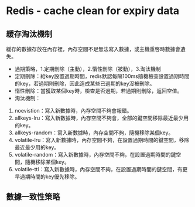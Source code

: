 # Redis - cache clean for expiry data  
## 緩存淘汰機制  
緩存的數據存放在內存裡，內存空間不足無法寫入數據，或主機重啓時數據會遺失。  
- 過期策略，1.定期刪除（主動），2.惰性刪除（被動），3.淘汰機制  
- 定期刪除：給key設置過期時間，redis默認每隔100ms隨機檢查設置過期時間的key，若過期則刪除，因此造成某些已過期的key沒被刪除。  
- 惰性刪除：當獲取某個key時，檢查是否過期，若過期則刪除，返回空值。  
- 淘汰機制：  
1. noevistion：寫入新數據時，內存空間不夠會報錯。  
2. allkeys-lru：寫入新數據時，內存空間不夠會，全部的鍵空間移除最近最少用的key。  
3. allkeys-random：寫入新數據時，內存空間不夠，隨機移除某個key。  
4. volatile-lru：寫入新數據時，內存空間不夠，在設置過期時間的鍵空間，移除最近最少用的key。  
5. volatile-random：寫入新數據時，內存空間不夠，在設置過期時間的鍵空間，隨機移除某個key。  
6. volatile-ttl：寫入新數據時，內存空間不夠，在設置過期時間的鍵空間，有更早過期時間的key優先移除。  

## 數據一致性策略